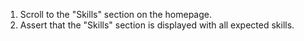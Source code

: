 1. Scroll to the "Skills" section on the homepage.
2. Assert that the "Skills" section is displayed with all expected skills.